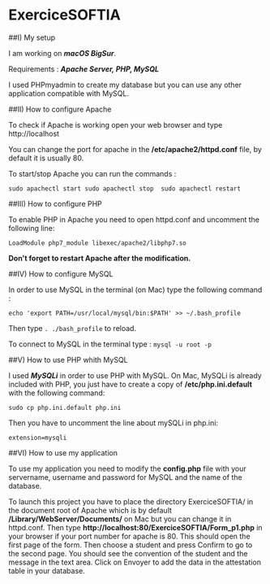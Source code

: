 # ExerciceSOFTIA

##I) My setup

I am working on ***macOS BigSur***.

Requirements : ***Apache Server, PHP, MySQL***

I used PHPmyadmin to create my database but you can use any other application compatible with MySQL.

##II) How to configure Apache

To check if Apache is working open your web browser and type http://localhost

You can change the port for apache in the **/etc/apache2/httpd.conf** file, by default it is usually 80.

To start/stop Apache you can run the commands :

`sudo apachectl start
sudo apachectl stop 
sudo apachectl restart`

##III) How to configure PHP

To enable PHP in Apache you need to open httpd.conf and uncomment the following line:

`LoadModule php7_module libexec/apache2/libphp7.so`

**Don't forget to restart Apache after the modification.**

##IV) How to configure MySQL

In order to use MySQL in the terminal (on Mac) type the following command :

`echo 'export PATH=/usr/local/mysql/bin:$PATH' >> ~/.bash_profile`

Then type `. ./bash_profile` to reload.

To connect to MySQL in the terminal type : `mysql -u root -p`

##V) How to use PHP whith MySQL

I used ***MySQLi*** in order to use PHP with MySQL. On Mac, MySQLi is already included with PHP, you just have to create a copy of **/etc/php.ini.default** with the following command:

`sudo cp php.ini.default php.ini`

Then you have to uncomment the line about mySQLi in php.ini:

`extension=mysqli`

##VI) How to use my application

To use my application you need to modify the **config.php** file with your servername, username and password for MySQL and the name of the database.

To launch this project you have to place the directory ExerciceSOFTIA/ in the document root of Apache which is by default **/Library/WebServer/Documents/** on Mac but you can change it in httpd.conf. Then type **http://localhost:80/ExerciceSOFTIA/Form_p1.php** in your browser if your port number for apache is 80. This should open the first page of the form. Then choose a student and press Confirm to go to the second page. You should see the convention of the student and the message in the text area. Click on Envoyer to add the data in the attestation table in your database.

